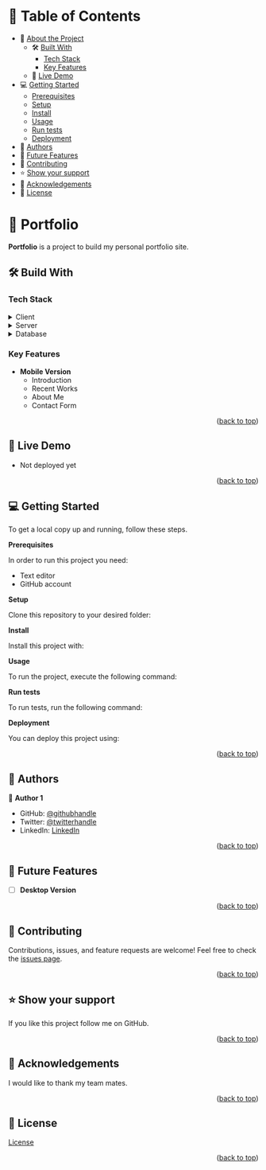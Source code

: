 # 📗 Table of Contents
- 📖 [About the Project](https://github.com/newhoteng/Portfolio/edit/main/README.md#open_book-portfolio)
  - 🛠️ [Built With](https://github.com/newhoteng/Portfolio/edit/main/README.md#hammer_and_wrench-build-with)
    - [Tech Stack](https://github.com/newhoteng/Portfolio/edit/main/README.md#tech-stack)
    - [Key Features](https://github.com/newhoteng/Portfolio/edit/main/README.md#key-features)
  - 🚀 [Live Demo](https://github.com/newhoteng/Portfolio/edit/main/README.md#rocket-live-demo)
- 💻 [Getting Started](https://github.com/newhoteng/Portfolio/edit/main/README.md#computer-getting-started)
  - [Prerequisites](https://github.com/newhoteng/Portfolio/edit/main/README.md#computer-getting-started)
  - [Setup](https://github.com/newhoteng/Portfolio/edit/main/README.md#computer-getting-started)
  - [Install](https://github.com/newhoteng/Portfolio/edit/main/README.md#computer-getting-started)
  - [Usage](https://github.com/newhoteng/Portfolio/edit/main/README.md#computer-getting-started)
  - [Run tests](https://github.com/newhoteng/Portfolio/edit/main/README.md#computer-getting-started)
  - [Deployment](https://github.com/newhoteng/Portfolio/edit/main/README.md#computer-getting-started)
- 👥 [Authors](https://github.com/newhoteng/Portfolio/edit/main/README.md#busts_in_silhouette-authors)
- 🔭 [Future Features](https://github.com/newhoteng/Portfolio/edit/main/README.md#telescope-future-features)
- 🤝 [Contributing](https://github.com/newhoteng/Portfolio/edit/main/README.md#handshake-contributing)
- ⭐ [Show your support](https://github.com/newhoteng/Portfolio/edit/main/README.md#star-show-your-support)
- 🙏 [Acknowledgements](https://github.com/newhoteng/Portfolio/edit/main/README.md#pray-acknowledgements)
- 📝 [License](https://github.com/newhoteng/Portfolio/edit/main/README.md#memo-license)


#  :open_book: Portfolio
**Portfolio** is a project to build my personal portfolio site.

## :hammer_and_wrench: Build With
### Tech Stack
<details><summary>Client</summary>
<ul>
  <li><a href="https://html.com/">HTML</a></li>
  <li><a href="https://www.w3.org/TR/CSS/#css">CSS</a></li>
</ul>
</details>
<details><summary>Server</summary>
</details>
<details><summary>Database</summary>
</details>

### Key Features
- **Mobile Version**
  - Introduction
  - Recent Works
  - About Me
  - Contact Form

<p align="right">(<a href="https://github.com/newhoteng/Portfolio#readme">back to top</a>)</p>

## :rocket: Live Demo
- Not deployed yet

<p align="right">(<a href="https://github.com/newhoteng/Portfolio#readme">back to top</a>)</p>

## :computer: Getting Started
To get a local copy up and running, follow these steps.<br>

**Prerequisites**<br>

In order to run this project you need:
- Text editor
- GitHub account<br>

**Setup**<br>

Clone this repository to your desired folder:<br>

**Install**<br>

Install this project with:<br>

**Usage**<br>

To run the project, execute the following command:<br>

**Run tests**<br>

To run tests, run the following command:<br>

**Deployment**<br>

You can deploy this project using:

<p align="right">(<a href="https://github.com/newhoteng/Portfolio#readme">back to top</a>)</p>

## :busts_in_silhouette: Authors
:bust_in_silhouette: **Author 1**
- GitHub: [@githubhandle](https://github.com/newhoteng)
- Twitter: [@twitterhandle](https://twitter.com/HarrietOteng1)
- LinkedIn: [LinkedIn](https://www.linkedin.com/in/harriet-oteng-75554666/)

<p align="right">(<a href="https://github.com/newhoteng/Portfolio#readme">back to top</a>)</p>

## :telescope: Future Features
- [ ] **Desktop Version**


<p align="right">(<a href="https://github.com/newhoteng/Portfolio#readme">back to top</a>)</p>

## :handshake: Contributing
Contributions, issues, and feature requests are welcome!
Feel free to check the [issues page](https://github.com/newhoteng/Portfolio/issues).

<p align="right">(<a href="https://github.com/newhoteng/Portfolio#readme">back to top</a>)</p>

## :star: Show your support
If you like this project follow me on GitHub.

<p align="right">(<a href="https://github.com/newhoteng/Portfolio#readme">back to top</a>)</p>

## :pray: Acknowledgements
I would like to thank my team mates.

<p align="right">(<a href="https://github.com/newhoteng/Portfolio#readme">back to top</a>)</p>
  
## :memo: License
[License](https://github.com/newhoteng/Portfolio/blob/main/LICENSE)

<p align="right">(<a href="https://github.com/newhoteng/Portfolio#readme">back to top</a>)</p>

